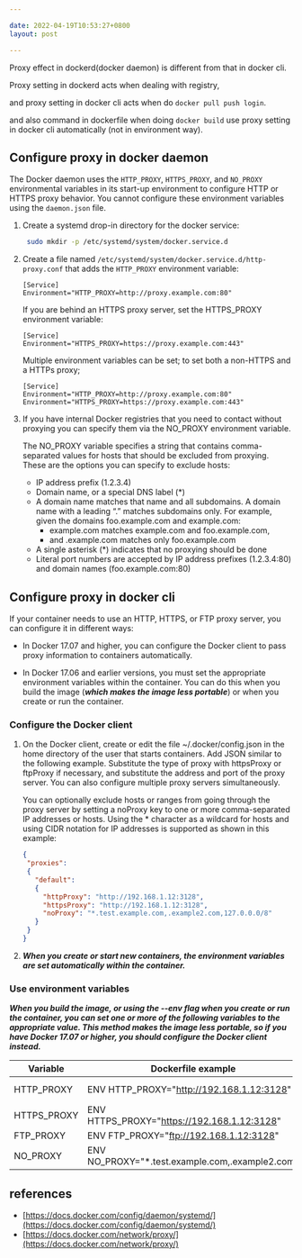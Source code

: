 ```yaml
---

date: 2022-04-19T10:53:27+0800
layout: post

---
```


Proxy effect in dockerd(docker daemon) is different from that in docker cli.

Proxy setting in dockerd acts when dealing with registry, 

and proxy setting in docker cli acts when do `docker pull push login`.

and also command in dockerfile when doing `docker build` use proxy setting in docker cli automatically (not in environment way).

<!--more-->

## Configure proxy in docker daemon

The Docker daemon uses the `HTTP_PROXY`, `HTTPS_PROXY`, and `NO_PROXY` environmental variables in its start-up environment to configure HTTP or HTTPS proxy behavior. You cannot configure these environment variables using the `daemon.json` file.

1. Create a systemd drop-in directory for the docker service:

    ```sh
     sudo mkdir -p /etc/systemd/system/docker.service.d
     ```

2. Create a file named `/etc/systemd/system/docker.service.d/http-proxy.conf` that adds the `HTTP_PROXY` environment variable:

    ```
    [Service]
    Environment="HTTP_PROXY=http://proxy.example.com:80"
    ```

    If you are behind an HTTPS proxy server, set the HTTPS_PROXY environment variable:

    ```
    [Service]
    Environment="HTTPS_PROXY=https://proxy.example.com:443"
    ```

    Multiple environment variables can be set; to set both a non-HTTPS and a HTTPs proxy;

    ```
    [Service]
    Environment="HTTP_PROXY=http://proxy.example.com:80"
    Environment="HTTPS_PROXY=https://proxy.example.com:443"
    ```

3. If you have internal Docker registries that you need to contact without proxying you can specify them via the NO_PROXY environment variable.

    The NO_PROXY variable specifies a string that contains comma-separated values for hosts that should be excluded from proxying. These are the options you can specify to exclude hosts:

    - IP address prefix (1.2.3.4)
    - Domain name, or a special DNS label (*)
    - A domain name matches that name and all subdomains. A domain name with a leading “.” matches subdomains only. For example, given the domains foo.example.com and example.com:
      - example.com matches example.com and foo.example.com, 
      - and .example.com matches only foo.example.com
    - A single asterisk (*) indicates that no proxying should be done
    - Literal port numbers are accepted by IP address prefixes (1.2.3.4:80) and domain names (foo.example.com:80)


## Configure proxy in docker cli

If your container needs to use an HTTP, HTTPS, or FTP proxy server, you can configure it in different ways:

- In Docker 17.07 and higher, you can configure the Docker client to pass proxy information to containers automatically.

- In Docker 17.06 and earlier versions, you must set the appropriate environment variables within the container. You can do this when you build the image (***which makes the image less portable***) or when you create or run the container.

### Configure the Docker client

1. On the Docker client, create or edit the file ~/.docker/config.json in the home directory of the user that starts containers. Add JSON similar to the following example. Substitute the type of proxy with httpsProxy or ftpProxy if necessary, and substitute the address and port of the proxy server. You can also configure multiple proxy servers simultaneously.

    You can optionally exclude hosts or ranges from going through the proxy server by setting a noProxy key to one or more comma-separated IP addresses or hosts. Using the * character as a wildcard for hosts and using CIDR notation for IP addresses is supported as shown in this example:

    ```json
    {
     "proxies":
     {
       "default":
       {
         "httpProxy": "http://192.168.1.12:3128",
         "httpsProxy": "http://192.168.1.12:3128",
         "noProxy": "*.test.example.com,.example2.com,127.0.0.0/8"
       }
     }
    }
    ```

2. ***When you create or start new containers, the environment variables are set automatically within the container.***

### Use environment variables

***When you build the image, or using the --env flag when you create or run the container, you can set one or more of the following variables to the appropriate value. This method makes the image less portable, so if you have Docker 17.07 or higher, you should configure the Docker client instead.***

| Variable      | Dockerfile example | `docker run` example |
| ----------- | ----------- |----------- |
| HTTP_PROXY      | ENV HTTP_PROXY="http://192.168.1.12:3128"       | --env HTTP_PROXY="http://192.168.1.12:3128" |
| HTTPS_PROXY   | ENV HTTPS_PROXY="https://192.168.1.12:3128"        | --env HTTPS_PROXY="https://192.168.1.12:3128" |
| FTP_PROXY   | ENV FTP_PROXY="ftp://192.168.1.12:3128"        | --env FTP_PROXY="ftp://192.168.1.12:3128" |
| NO_PROXY   | ENV NO_PROXY="*.test.example.com,.example2.com"        | --env NO_PROXY="*.test.example.com,.example2.com" |


## references

-  [https://docs.docker.com/config/daemon/systemd/](https://docs.docker.com/config/daemon/systemd/)
- [https://docs.docker.com/network/proxy/](https://docs.docker.com/network/proxy/)
